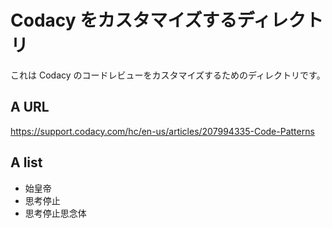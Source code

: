 Codacy をカスタマイズするディレクトリ
=====

これは Codacy のコードレビューをカスタマイズするためのディレクトリです。

## A URL

<https://support.codacy.com/hc/en-us/articles/207994335-Code-Patterns>

## A list

- 始皇帝
- 思考停止
- 思考停止思念体
